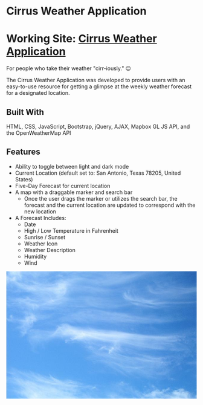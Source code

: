 # Cirrus Weather Application
# Working Site: [Cirrus Weather Application](https://cirrusweatherapp.netlify.app/)

For people who take their weather "cirr-iously." 😉

The Cirrus Weather Application was developed to provide users with an easy-to-use resource for getting a glimpse at the weekly weather forecast for a designated location.

## Built With
HTML, CSS, JavaScript, Bootstrap, jQuery, AJAX, Mapbox GL JS API, and the OpenWeatherMap API

## Features
* Ability to toggle between light and dark mode
* Current Location (default set to: San Antonio, Texas 78205, United States)
* Five-Day Forecast for current location
* A map with a draggable marker and search bar
  * Once the user drags the marker or utilizes the search bar, the forecast and the current location are updated to correspond with the new location
* A Forecast Includes:
  - Date
  - High / Low Temperature in Fahrenheit 
  - Sunrise / Sunset
  - Weather Icon
  - Weather Description
  - Humidity
  - Wind

<p align="center">
    <img src="img/cirrus-clouds.jpg" alt="Cirrus Clouds">
</p>